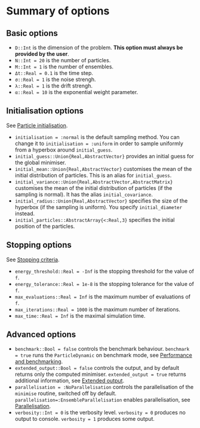 # Summary of options

## Basic options

- `D::Int` is the dimension of the problem. **This option must always be provided by the user**.
- `N::Int = 20` is the number of particles.
- `M::Int = 1` is the number of ensembles.
- `Δt::Real = 0.1` is the time step.
- `σ::Real = 1` is the noise strengh.
- `λ::Real = 1` is the drift strengh.
- `α::Real = 10` is the exponential weight parameter.

## Initialisation options

See [Particle initialisation](@ref).

- `initialisation = :normal` is the default sampling method. You can change it to `initialisation = :uniform` in order to sample uniformly from a hyperbox around `initial_guess`.
- `initial_guess::Union{Real,AbstractVector}` provides an initial guess for the global minimiser.
- `initial_mean::Union{Real,AbstractVector}` customises the mean of the initial distribution of particles. This is an alias for `initial_guess`.
- `initial_variance::Union{Real,AbstractVector,AbstractMatrix}` customises the mean of the initial distribution of particles (if the sampling is normal). It has the alias `initial_covariance`.
- `initial_radius::Union{Real,AbstractVector}` specifies the size of the hyperbox (if the sampling is uniform). You specify `initial_diameter` instead.
- `initial_particles::AbstractArray{<:Real,3}` specifies the initial position of the particles.

## Stopping options 

See [Stopping criteria](@ref).

- `energy_threshold::Real = -Inf` is the stopping threshold for the value of `f`.
- `energy_tolerance::Real = 1e-8` is the stopping tolerance for the value of `f`.
- `max_evaluations::Real = Inf` is the maximum number of evaluations of `f`.
- `max_iterations::Real = 1000` is the maximum number of iterations.
- `max_time::Real = Inf` is the maximal simulation time.

## Advanced options

- `benchmark::Bool = false` controls the benchmark behaviour. `benchmark = true` runs the `ParticleDynamic` on benchmark mode, see [Performance and benchmarking](@ref).
- `extended_output::Bool = false` controls the output, and by default returns only the computed minimiser. `extended_output = true` returns additional information, see [Extended output](@ref).
- `parallelisation = :NoParallelisation` controls the parallelisation of the `minimise` routine, switched off by default. `parallelisation=:EnsembleParallelisation` enables parallelisation, see  [Parallelisation](@ref).
- `verbosity::Int = 0` is the verbosity level. `verbosity = 0` produces no output to console. `verbosity = 1` produces some output. 

